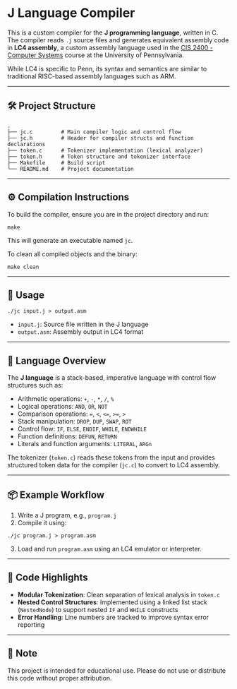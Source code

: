 # J Language Compiler

This is a custom compiler for the **J programming language**, written in C. The compiler reads `.j` source files and generates equivalent assembly code in **LC4 assembly**, a custom assembly language used in the [CIS 2400 - Computer Systems](https://www.seas.upenn.edu/~cis2400/22fa/) course at the University of Pennsylvania.

While LC4 is specific to Penn, its syntax and semantics are similar to traditional RISC-based assembly languages such as ARM.

---

## 🛠️ Project Structure

```
.
├── jc.c         # Main compiler logic and control flow  
├── jc.h         # Header for compiler structs and function declarations  
├── token.c      # Tokenizer implementation (lexical analyzer)  
├── token.h      # Token structure and tokenizer interface  
├── Makefile     # Build script  
└── README.md    # Project documentation  
```

---

## ⚙️ Compilation Instructions

To build the compiler, ensure you are in the project directory and run:

```
make
```

This will generate an executable named `jc`.

To clean all compiled objects and the binary:

```
make clean
```

---

## 🧾 Usage

```
./jc input.j > output.asm
```

- `input.j`: Source file written in the J language  
- `output.asm`: Assembly output in LC4 format  

---

## 🧠 Language Overview

The **J language** is a stack-based, imperative language with control flow structures such as:

- Arithmetic operations: `+`, `-`, `*`, `/`, `%`  
- Logical operations: `AND`, `OR`, `NOT`  
- Comparison operations: `=`, `<`, `<=`, `>=`, `>`  
- Stack manipulation: `DROP`, `DUP`, `SWAP`, `ROT`  
- Control flow: `IF`, `ELSE`, `ENDIF`, `WHILE`, `ENDWHILE`  
- Function definitions: `DEFUN`, `RETURN`  
- Literals and function arguments: `LITERAL`, `ARGn`  

The tokenizer (`token.c`) reads these tokens from the input and provides structured token data for the compiler (`jc.c`) to convert to LC4 assembly.

---

## 📦 Example Workflow

1. Write a J program, e.g., `program.j`  
2. Compile it using:

```
./jc program.j > program.asm
```

3. Load and run `program.asm` using an LC4 emulator or interpreter.

---

## 🧩 Code Highlights

- **Modular Tokenization**: Clean separation of lexical analysis in `token.c`  
- **Nested Control Structures**: Implemented using a linked list stack (`NestedNode`) to support nested `IF` and `WHILE` constructs  
- **Error Handling**: Line numbers are tracked to improve syntax error reporting  

---

## 📜 Note

This project is intended for educational use. Please do not use or distribute this code without proper attribution.
